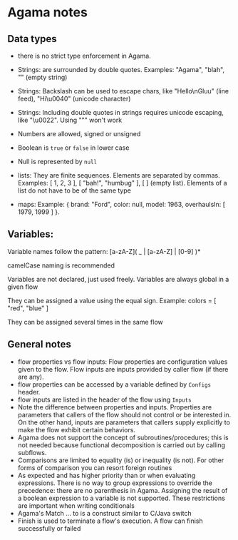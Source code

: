 # Agama notes

## Data types

- there is no strict type enforcement in Agama.

- Strings: are surrounded by double quotes. Examples: "Agama", "blah", "" (empty string)

- Strings: Backslash can be used to escape chars, like "Hello\nGluu" (line feed), "Hi\u0040" (unicode character)

- Strings: Including double quotes in strings requires unicode escaping, like "\u0022". Using "\"" won't work

- Numbers are allowed, signed or unsigned
- Boolean is `true` or `false` in lower case
- Null is represented by `null`
- lists: They are finite sequences. Elements are separated by commas. Examples: [ 1, 2, 3 ], [ "bah!", "humbug" ], [ ] (empty list).
Elements of a list do not have to be of the same type
- maps: Example: { brand: "Ford", color: null, model: 1963, overhaulsIn: [ 1979, 1999 ] }. 

## Variables:

Variable names follow the pattern: [a-zA-Z]( _ | [a-zA-Z] | [0-9] )*

camelCase naming is recommended

Variables are not declared, just used freely. Variables are always global in a given flow

They can be assigned a value using the equal sign. Example: colors = [ "red", "blue" ]

They can be assigned several times in the same flow

## General notes

- flow properties vs flow inputs: Flow properties are configuration values given to the flow. Flow inputs are inputs provided by caller flow (if there are any).
- flow properties can be accessed by a variable defined by `Configs` header. 
- flow inputs are listed in the header of the flow using `Inputs`
- Note the difference between properties and inputs. Properties are parameters that callers of the flow should not control or be interested in. On the other hand, inputs are parameters that callers supply explicitly to make the flow exhibit certain behaviors.
-  Agama does not support the concept of subroutines/procedures; this is not needed because functional decomposition is carried out by calling subflows.
- Comparisons are limited to equality (is) or inequality (is not). For other forms of comparison you can resort foreign routines
- As expected and has higher priority than or when evaluating expressions. There is no way to group expressions to override the precedence: there are no parenthesis in Agama. Assigning the result of a boolean expression to a variable is not supported. These restrictions are important when writing conditionals
- Agama's Match ... to is a construct similar to C/Java switch
- Finish is used to terminate a flow's execution. A flow can finish successfully or failed
